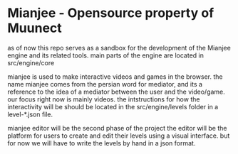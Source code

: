 # Mianjee - Opensource property of Muunect

as of now this repo serves as a sandbox for the development of the Mianjee engine and its related tools.
main parts of the engine are located in src/engine/core

mianjee is used to make interactive videos and games in the browser.
the name mianjee comes from the persian word for mediator, and its a reference to the idea of a mediator between the user and the video/game.
our focus right now is mainly videos.
the intstructions for how the interactivity will be should be located in the src/engine/levels folder
in a level-\*.json file.

mianjee editor will be the second phase of the project
the editor will be the platform for users to create and edit their levels using a visual interface.
but for now we will have to write the levels by hand in a json format.
